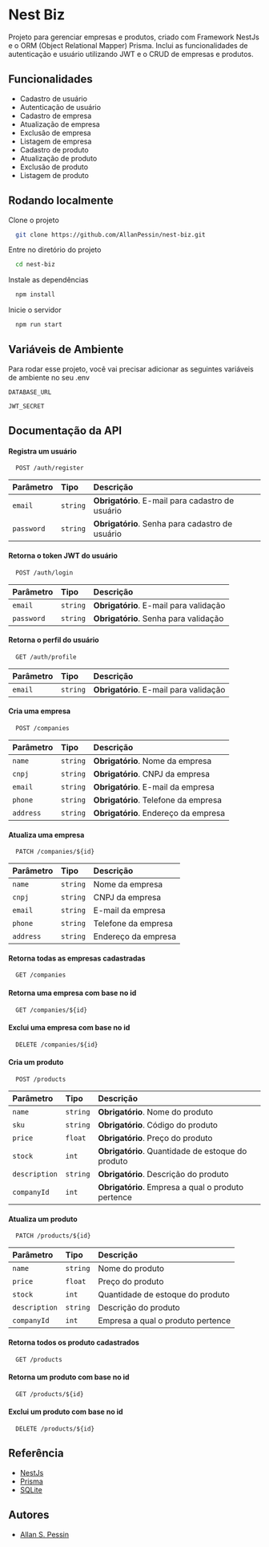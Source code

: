 # Nest Biz

Projeto para gerenciar empresas e produtos, criado com Framework NestJs e o ORM (Object Relational Mapper) Prisma. Inclui as funcionalidades de autenticação e usuário utilizando JWT e o CRUD de empresas e produtos.

## Funcionalidades

- Cadastro de usuário
- Autenticação de usuário
- Cadastro de empresa
- Atualização de empresa
- Exclusão de empresa
- Listagem de empresa
- Cadastro de produto
- Atualização de produto
- Exclusão de produto
- Listagem de produto

## Rodando localmente

Clone o projeto

```bash
  git clone https://github.com/AllanPessin/nest-biz.git
```

Entre no diretório do projeto

```bash
  cd nest-biz
```

Instale as dependências

```bash
  npm install
```

Inicie o servidor

```bash
  npm run start
```

## Variáveis de Ambiente

Para rodar esse projeto, você vai precisar adicionar as seguintes variáveis de ambiente no seu .env

`DATABASE_URL`

`JWT_SECRET`

## Documentação da API

#### Registra um usuário

```http
  POST /auth/register
```

| Parâmetro  | Tipo     | Descrição                                        |
| :--------- | :------- | :----------------------------------------------- |
| `email`    | `string` | **Obrigatório**. E-mail para cadastro de usuário |
| `password` | `string` | **Obrigatório**. Senha para cadastro de usuário  |

#### Retorna o token JWT do usuário

```http
  POST /auth/login
```

| Parâmetro  | Tipo     | Descrição                              |
| :--------- | :------- | :------------------------------------- |
| `email`    | `string` | **Obrigatório**. E-mail para validação |
| `password` | `string` | **Obrigatório**. Senha para validação  |

#### Retorna o perfil do usuário

```http
  GET /auth/profile
```

| Parâmetro | Tipo     | Descrição                              |
| :-------- | :------- | :------------------------------------- |
| `email`   | `string` | **Obrigatório**. E-mail para validação |

#### Cria uma empresa

```http
  POST /companies
```

| Parâmetro | Tipo     | Descrição                            |
| :-------- | :------- | :----------------------------------- |
| `name`    | `string` | **Obrigatório**. Nome da empresa     |
| `cnpj`    | `string` | **Obrigatório**. CNPJ da empresa     |
| `email`   | `string` | **Obrigatório**. E-mail da empresa   |
| `phone`   | `string` | **Obrigatório**. Telefone da empresa |
| `address` | `string` | **Obrigatório**. Endereço da empresa |

#### Atualiza uma empresa

```http
  PATCH /companies/${id}
```

| Parâmetro | Tipo     | Descrição           |
| :-------- | :------- | :------------------ |
| `name`    | `string` | Nome da empresa     |
| `cnpj`    | `string` | CNPJ da empresa     |
| `email`   | `string` | E-mail da empresa   |
| `phone`   | `string` | Telefone da empresa |
| `address` | `string` | Endereço da empresa |

#### Retorna todas as empresas cadastradas

```http
  GET /companies
```

#### Retorna uma empresa com base no id

```http
  GET /companies/${id}
```

#### Exclui uma empresa com base no id

```http
  DELETE /companies/${id}
```

#### Cria um produto

```http
  POST /products
```

| Parâmetro     | Tipo     | Descrição                                          |
| :------------ | :------- | :------------------------------------------------- |
| `name`        | `string` | **Obrigatório**. Nome do produto                   |
| `sku`         | `string` | **Obrigatório**. Código do produto                 |
| `price`       | `float`  | **Obrigatório**. Preço do produto                  |
| `stock`       | `int`    | **Obrigatório**. Quantidade de estoque do produto  |
| `description` | `string` | **Obrigatório**. Descrição do produto              |
| `companyId`   | `int`    | **Obrigatório**. Empresa a qual o produto pertence |

#### Atualiza um produto

```http
  PATCH /products/${id}
```

| Parâmetro     | Tipo     | Descrição                         |
| :------------ | :------- | :-------------------------------- |
| `name`        | `string` | Nome do produto                   |
| `price`       | `float`  | Preço do produto                  |
| `stock`       | `int`    | Quantidade de estoque do produto  |
| `description` | `string` | Descrição do produto              |
| `companyId`   | `int`    | Empresa a qual o produto pertence |

#### Retorna todos os produto cadastrados

```http
  GET /products
```

#### Retorna um produto com base no id

```http
  GET /products/${id}
```

#### Exclui um produto com base no id

```http
  DELETE /products/${id}
```

## Referência

- [NestJs](https://docs.nestjs.com/)
- [Prisma](https://www.prisma.io/)
- [SQLite](https://sqlite.org/)

## Autores

- [Allan S. Pessin](https://github.com/AllanPessin)
